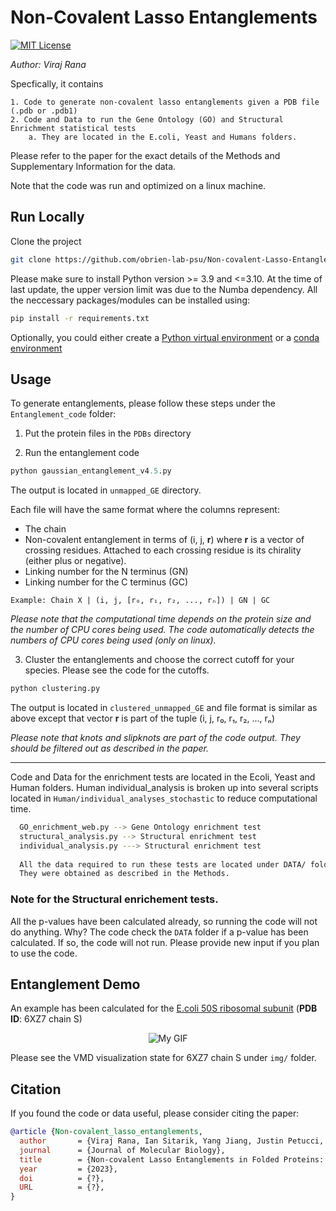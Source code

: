 # Non-Covalent Lasso Entanglements

[![MIT License](https://img.shields.io/badge/License-MIT-green.svg)](https://choosealicense.com/licenses/mit/)

*Author: Viraj Rana*

Specfically, it contains

    1. Code to generate non-covalent lasso entanglements given a PDB file (.pdb or .pdb1)
    2. Code and Data to run the Gene Ontology (GO) and Structural Enrichment statistical tests 
        a. They are located in the E.coli, Yeast and Humans folders. 
 
Please refer to the paper for the exact details of the Methods and Supplementary Information for the data. 

Note that the code was run and optimized on a linux machine.


## Run Locally

Clone the project

```bash
git clone https://github.com/obrien-lab-psu/Non-covalent-Lasso-Entanglements-in-Folded-Proteins-Prevalence-Functional-Implications-and-Evolut.git
```
Please make sure to install Python version >= 3.9 and <=3.10. At the time of last update, the upper version limit was due to the Numba dependency. All the neccessary packages/modules can be installed using: 

```bash 
pip install -r requirements.txt
```

Optionally, you could either create a [Python virtual environment](https://docs.python.org/3/tutorial/venv.html) or a [conda environment](https://docs.conda.io/projects/conda/en/latest/user-guide/tasks/manage-environments.html#creating-an-environment-with-commands)

## Usage

To generate entanglements, please follow these steps under the `Entanglement_code` folder: 

1. Put the protein files in the `PDBs` directory

2. Run the entanglement code

```python 
python gaussian_entanglement_v4.5.py
```
The output is located in `unmapped_GE` directory. 

Each file will have the same format where the columns represent:
- The chain
- Non-covalent entanglement in terms of (i, j, **r**) where **r** is a vector of crossing residues. Attached to each crossing residue is its chirality (either plus or negative).
- Linking number for the N terminus (GN)
- Linking number for the C terminus (GC)

`Example: Chain X | (i, j, [r₀, r₁, r₂, ..., rₙ]) | GN | GC`

*Please note that the computational time depends on the protein size and the number of CPU cores being used. The code automatically detects the numbers of CPU cores being used (only on linux).*

3. Cluster the entanglements and choose the correct cutoff for your species. Please see the code for the cutoffs. 

```python 
python clustering.py
```

The output is located in `clustered_unmapped_GE` and file format is similar as above except that vector **r** is part of the tuple (i, j, r₀, r₁, r₂, ..., rₙ)

*Please note that knots and slipknots are part of the code output. They should be filtered out as described in the paper.*

---

Code and Data for the enrichment tests are located in the Ecoli, Yeast and Human folders. Human individual_analysis is broken up into several scripts located in `Human/individual_analyses_stochastic` to reduce computational time.

```bash 
  GO_enrichment_web.py --> Gene Ontology enrichment test
  structural_analysis.py --> Structural enrichment test
  individual_analysis.py ---> Structural enrichment test
  
  All the data required to run these tests are located under DATA/ folder for each organism. 
  They were obtained as described in the Methods.
```
### Note for the Structural enrichement tests. 
All the p-values have been calculated already, so running the code will not do anything.
Why? The code check the `DATA` folder if a p-value has been calculated. If so, the code will not run. 
Please provide new input if you plan to use the code. 

## Entanglement Demo

An example has been calculated for the <u>E.coli 50S ribosomal subunit</u> (**PDB ID**: 6XZ7 chain S)

<p align="center">
  <img src="https://github.com/obrien-lab-psu/Non-covalent-Lasso-Entanglements-in-Folded-Proteins-Prevalence-Functional-Implications-and-Evolut/blob/main/img/6XZ7_S.gif" alt="My GIF">
</p>

Please see the VMD visualization state for 6XZ7 chain S under `img/` folder. 

## Citation

If you found the code or data useful, please consider citing the paper: 

```bibtex 
@article {Non-covalent_lasso_entanglements,
  author       = {Viraj Rana, Ian Sitarik, Yang Jiang, Justin Petucci, Hyebin Song, and Edward P. O'Brien},
  journal      = {Journal of Molecular Biology},
  title        = {Non-covalent Lasso Entanglements in Folded Proteins: Prevalence, Functional Implications, and Evolutionary Significance},
  year         = {2023},
  doi          = {?},
  URL          = {?},
}
```
